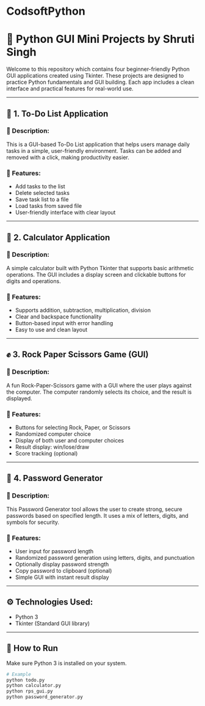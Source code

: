 # CodsoftPython
# 🧰 Python GUI Mini Projects by Shruti Singh

Welcome to this repository which contains four beginner-friendly Python GUI applications created using Tkinter. These projects are designed to practice Python fundamentals and GUI building. Each app includes a clean interface and practical features for real-world use.

---

## 📝 1. To-Do List Application

### 📌 Description:
This is a GUI-based To-Do List application that helps users manage daily tasks in a simple, user-friendly environment. Tasks can be added and removed with a click, making productivity easier.

### 🚀 Features:
- Add tasks to the list
- Delete selected tasks
- Save task list to a file
- Load tasks from saved file
- User-friendly interface with clear layout

---

## 🔢 2. Calculator Application

### 📌 Description:
A simple calculator built with Python Tkinter that supports basic arithmetic operations. The GUI includes a display screen and clickable buttons for digits and operations.

### 🚀 Features:
- Supports addition, subtraction, multiplication, division
- Clear and backspace functionality
- Button-based input with error handling
- Easy to use and clean layout

---

## ✊ 3. Rock Paper Scissors Game (GUI)

### 📌 Description:
A fun Rock-Paper-Scissors game with a GUI where the user plays against the computer. The computer randomly selects its choice, and the result is displayed.

### 🚀 Features:
- Buttons for selecting Rock, Paper, or Scissors
- Randomized computer choice
- Display of both user and computer choices
- Result display: win/lose/draw
- Score tracking (optional)

---

## 🔐 4. Password Generator

### 📌 Description:
This Password Generator tool allows the user to create strong, secure passwords based on specified length. It uses a mix of letters, digits, and symbols for security.

### 🚀 Features:
- User input for password length
- Randomized password generation using letters, digits, and punctuation
- Optionally display password strength
- Copy password to clipboard (optional)
- Simple GUI with instant result display

---

## ⚙️ Technologies Used:
- Python 3
- Tkinter (Standard GUI library)

---

## 📂 How to Run

Make sure Python 3 is installed on your system.

```bash
# Example
python todo.py
python calculator.py
python rps_gui.py
python password_generator.py
